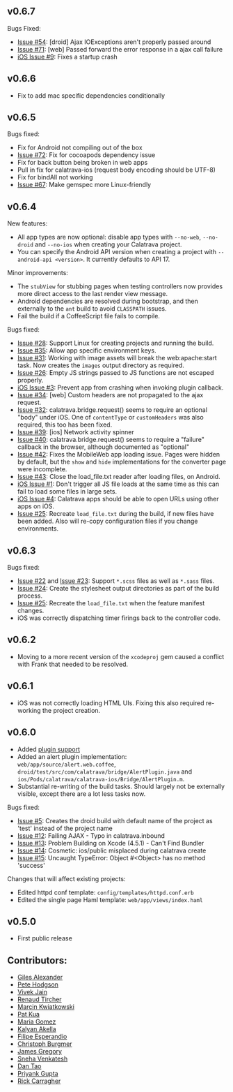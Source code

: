 ## v0.6.7

Bugs Fixed:
* [Issue #54][i54]: [droid] Ajax IOExceptions aren't properly passed around
* [Issue #71][i71]: [web] Passed forward the error response in a ajax call failure 
* [iOS Issue #9][ios-i9]: Fixes a startup crash

## v0.6.6
* Fix to add mac specific dependencies conditionally

## v0.6.5

Bugs fixed:
* Fix for Android not compiling out of the box
* [Issue #72][i72]: Fix for cocoapods dependency issue
* Fix for back button being broken in web apps
* Pull in fix for calatrava-ios (request body encoding should be UTF-8)
* Fix for bindAll not working
* [Issue #67][i67]: Make gemspec more Linux-friendly

## v0.6.4

New features:
* All app types are now optional: disable app types with `--no-web`,
  `--no-droid` and `--no-ios` when creating your Calatrava project.
* You can specify the Android API version when creating a project with
  `--android-api <version>`. It currently defaults to API 17.

Minor improvements:
* The `stubView` for stubbing pages when testing controllers now
  provides more direct access to the last render view message.
* Android dependencies are resolved during bootstrap, and then
  externally to the `ant` build to avoid `CLASSPATH` issues.
* Fail the build if a CoffeeScript file fails to compile.

Bugs fixed:
* [Issue #28][i28]: Support Linux for creating projects and running
  the build.
* [Issue #35][i35]: Allow app specific environment keys.
* [Issue #31][i31]: Working with image assets will break the
  web:apache:start task. Now creates the `images` output directory as
  required.
* [Issue #26][i26]: Empty JS strings passed to JS functions are not
  escaped properly.
* [iOS Issue #3][ios-i3]: Prevent app from crashing when invoking
  plugin callback.
* [Issue #34][i34]: [web] Custom headers are not propagated to the
  ajax request.
* [Issue #32][i32]: calatrava.bridge.request() seems to require an
  optional "body" under iOS. One of `contentType` or `customHeaders`
  was also required, this too has been fixed.
* [Issue #39][i39]: [ios] Network activity spinner
* [Issue #40][i40]: calatrava.bridge.request() seems to require a
  "failure" callback in the browser, although documented as "optional"
* [Issue #42][i42]: Fixes the MobileWeb app loading issue. Pages were
  hidden by default, but the `show` and `hide` implementations for the
  converter page were incomplete.
* [Issue #43][i43]: Close the load_file.txt reader after loading
  files, on Android.
* [iOS Issue #1][ios-i1]: Don't trigger all JS file loads at the same
  time as this can fail to load some files in large sets.
* [iOS Issue #4][ios-i4]: Calatrava apps should be able to open URLs
  using other apps on iOS.
* [Issue #25][i25]: Recreate `load_file.txt` during the build, if new
  files have been added. Also will re-copy configuration files if you
  change environments.

## v0.6.3

Bugs fixed:
* [Issue #22][i22] and [Issue #23][i23]: Support `*.scss` files as
  well as `*.sass` files.
* [Issue #24][i24]: Create the stylesheet output directories as part
  of the build process.
* [Issue #25][i25]: Recreate the `load_file.txt` when the feature
  manifest changes.
* iOS was correctly dispatching timer firings back to the controller
  code.

## v0.6.2

* Moving to a more recent version of the `xcodeproj` gem caused a
  conflict with Frank that needed to be resolved.

## v0.6.1

* iOS was not correctly loading HTML UIs. Fixing this also required
  re-working the project creation.

## v0.6.0

* Added
[plugin support](https://github.com/calatrava/calatrava/wiki/Plugins)
* Added an alert plugin implementation:
  `web/app/source/alert.web.coffee`,
  `droid/test/src/com/calatrava/bridge/AlertPlugin.java` and
  `ios/Pods/calatrava/calatrava-ios/Bridge/AlertPlugin.m`.
* Substantial re-writing of the build tasks. Should largely not be
  externally visible, except there are a lot less tasks now.
  
Bugs fixed:
* [Issue #5][i5]: Creates the droid build with default name of the
  project as 'test' instead of the project name
* [Issue #12][i12]: Failing AJAX - Typo in calatrava.inbound
* [Issue #13][i13]: Problem Building on Xcode (4.5.1) - Can't Find
  Bundler
* [Issue #14][i14]: Cosmetic: ios/public misplaced during calatrava
  create
* [Issue #15][i15]: Uncaught TypeError: Object #&lt;Object&gt; has no
  method 'success'
  
Changes that will affect existing projects:
* Edited httpd conf template: `config/templates/httpd.conf.erb`
* Edited the single page Haml template: `web/app/views/index.haml`

## v0.5.0

* First public release

## Contributors:
* [Giles Alexander](https://github.com/gga)
* [Pete Hodgson](https://github.com/moredip)
* [Vivek Jain](https://github.com/vivekjain10)
* [Renaud Tircher](https://github.com/rtircher)
* [Marcin Kwiatkowski](https://github.com/marcinkwiatkowski)
* [Pat Kua](https://github.com/thekua)
* [Maria Gomez](https://github.com/mariagomez)
* [Kalyan Akella](https://github.com/KalyanAkella)
* [Filipe Esperandio](https://github.com/filipesperandio)
* [Christoph Burgmer](https://github.com/cburgmer)
* [James Gregory](https://github.com/jagregory)
* [Sneha Venkatesh](https://github.com/snehayv)
* [Dan Tao](https://github.com/dtao)
* [Priyank Gupta](https://github.com/priyaaank)
* [Rick Carragher](https://github.com/rcarragher)

[i5]: https://github.com/calatrava/calatrava/issues/5
[i12]: https://github.com/calatrava/calatrava/issues/12
[i13]: https://github.com/calatrava/calatrava/issues/13
[i14]: https://github.com/calatrava/calatrava/issues/14
[i15]: https://github.com/calatrava/calatrava/issues/15
[i22]: https://github.com/calatrava/calatrava/issues/22
[i23]: https://github.com/calatrava/calatrava/issues/23
[i24]: https://github.com/calatrava/calatrava/issues/24
[i25]: https://github.com/calatrava/calatrava/issues/25
[i28]: https://github.com/calatrava/calatrava/pull/28
[i35]: https://github.com/calatrava/calatrava/pull/35
[i31]: https://github.com/calatrava/calatrava/issues/31
[i26]: https://github.com/calatrava/calatrava/issues/26
[ios-i3]: https://github.com/calatrava/calatrava-ios/pull/3
[i34]: https://github.com/calatrava/calatrava/issues/34
[i32]: https://github.com/calatrava/calatrava/issues/32
[i39]: https://github.com/calatrava/calatrava/issues/39
[i40]: https://github.com/calatrava/calatrava/issues/40
[i42]: https://github.com/calatrava/calatrava/issues/42
[i43]: https://github.com/calatrava/calatrava/issues/43
[ios-i1]: https://github.com/calatrava/calatrava-ios/issues/1
[ios-i4]: https://github.com/calatrava/calatrava-ios/pull/4
[i67]: https://github.com/calatrava/calatrava/pull/67
[i72]: https://github.com/calatrava/calatrava/issues/72
[i71]: https://github.com/calatrava/calatrava/pull/71
[i54]: https://github.com/calatrava/calatrava/pull/54
[ios-i9]: https://github.com/calatrava/calatrava-ios/pull/9
